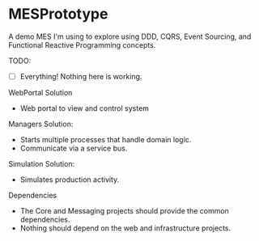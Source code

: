 MESPrototype
============

A demo MES I'm using to explore using DDD, CQRS, Event Sourcing, and Functional Reactive Programming concepts.

TODO:
- [ ] Everything!  Nothing here is working.

WebPortal Solution
- Web portal to view and control system

Managers Solution:
- Starts multiple processes that handle domain logic.
- Communicate via a service bus.

Simulation Solution:
- Simulates production activity.

Dependencies
- The Core and Messaging projects should provide the common dependencies.
- Nothing should depend on the web and infrastructure projects.
